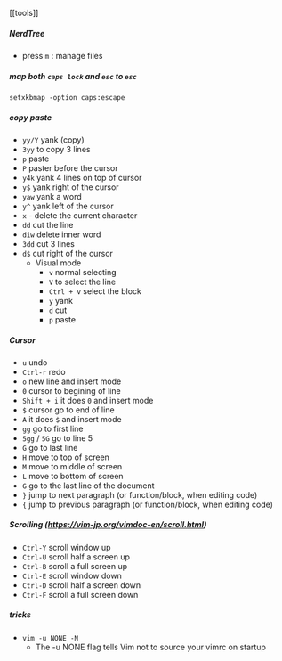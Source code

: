 [[tools]]

##### NerdTree
- press `m` : manage files

##### map both `caps lock` and `esc` to `esc`
`setxkbmap -option caps:escape`
##### copy paste
- `yy/Y` yank (copy)
- `3yy` to copy 3 lines
- `p` paste
- `P` paster before the cursor
- `y4k` yank 4 lines on top of cursor
- `y$` yank right of the cursor
- `yaw` yank a word
- `y^` yank left of the cursor
- `x`   - delete the current character
- `dd` cut the line
- `diw` delete inner word
- `3dd` cut 3 lines
- `d$` cut right of the cursor
	- Visual mode
		- `v` normal selecting
		- `V` to select the line
		- `Ctrl + v` select the block
		- `y` yank
		- `d` cut 
		- `p` paste

##### Cursor
- `u` undo
- `Ctrl-r` redo
- `o` new line and insert mode
- `0` cursor to begining of line
- `Shift + i` it does `0` and insert mode
- `$` cursor go to end of line
- `A` it does `$` and insert mode
- `gg` go to first line
- `5gg` / `5G` go to line 5
- `G` go to last line
- `H` move to top of screen
- `M` move to middle of screen
- `L` move to bottom of screen
- `G` go to the last line of the document
- `}`  jump to next paragraph (or function/block, when editing code)
- `{` jump to previous paragraph (or function/block, when editing code)

##### Scrolling (https://vim-jp.org/vimdoc-en/scroll.html)
- `Ctrl-Y` scroll window up
- `Ctrl-U` scroll half a screen up
- `Ctrl-B` scroll a full screen up
- `Ctrl-E` scroll window down
- `Ctrl-D` scroll half a screen down
- `Ctrl-F` scroll a full screen down

##### tricks
- `vim -u NONE -N`
	- The -u NONE flag tells Vim not to source your vimrc on startup

